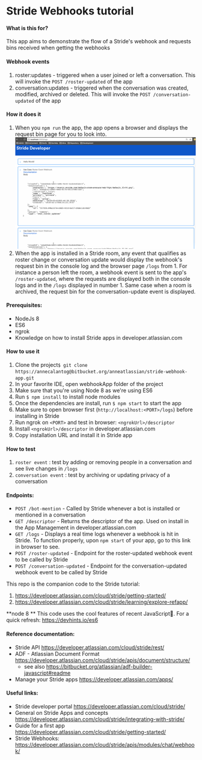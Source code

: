 # Stride Webhooks tutorial

#### What is this for?
This app aims to demonstrate the flow of a Stride's webhook and requests bins received when getting the webhooks

#### Webhook events
1. roster:updates - triggered when a user joined or left a conversation. This will invoke the `POST /roster-updated` of the app
2. conversation:updates - triggered when the conversation was created, modified, archived or deleted. This will invoke the `POST /conversation-updated` of the app

#### How it does it
1. When you `npm run` the app, the app opens a browser and displays the request bin page for you to look into.
![Alt text](public/img/localhost-logs.png?raw=true "Logs")
2. When the app is installed in a Stride room, any event that qualifies as roster change or conversation update would display the webhook's request bin in the console log and the browser page `/logs` from 1. For instance a person left the room, a webhook event is sent to the app's `/roster-updated`, where the requests are displayed both in the console logs and in the  `/logs` displayed in number 1.  Same case when a room is archived, the request bin for the conversation-update event is displayed. 

#### Prerequisites:
* NodeJs 8
* ES6
* ngrok
* Knowledge on how to install Stride apps in developer.atlassian.com

#### How to use it
1. Clone the project`$ git clone https://annecalantog@bitbucket.org/anneatlassian/stride-webhook-app.git`
2. In your favorite IDE, open webhookApp folder of the project
3. Make sure that you're using Node 8 as we're using ES6
4. Run `$ npm install` to install node modules
5. Once the dependencies are install, run `$ npm start` to start the app
6. Make sure to open browser first (`http://localhost:<PORT>/logs`) before installing in Stride
7. Run ngrok on `<PORT>` and test in browser: `<ngrokUrl>/descriptor` 
8. Install `<ngrokUrl>/descriptor` in developer.atlassian.com
9. Copy installation URL and install it in Stride app

#### How to test
1. `roster event` : test by adding or removing people in a conversation and see live changes in `/logs`
2. `conversation event` : test by archiving or updating privacy of a conversation

#### Endpoints:
* `POST /bot-mention` - Called by Stride whenever a bot is installed or mentioned in a conversation
* `GET /descriptor` - Returns the descriptor of the app. Used on install in the App Management in developer.atlassian.com
* `GET /logs` - Displays a real time logs whenever a webhook is hit in Stride. To function properly, upon `npm start` of your app, go to this link in browser to see.
* `POST /roster-updated` - Endpoint for the roster-updated webhook event to be called by Stride
* `POST /conversation-updated` - Endpoint for the conversation-updated webhook event to be called by Stride




This repo is the companion code to the Stride tutorial:
1. https://developer.atlassian.com/cloud/stride/getting-started/
2. https://developer.atlassian.com/cloud/stride/learning/explore-refapp/

**node 8 ** This code uses the cool features of recent JavaScript💛.  For a quick refresh: https://devhints.io/es6


#### Reference documentation:
* Stride API https://developer.atlassian.com/cloud/stride/rest/
* ADF - Atlassian Document Format https://developer.atlassian.com/cloud/stride/apis/document/structure/
  * see also https://bitbucket.org/atlassian/adf-builder-javascript#readme
* Manage your Stride apps https://developer.atlassian.com/apps/

#### Useful links:
* Stride developer portal https://developer.atlassian.com/cloud/stride/
* General on Stride Apps and concepts https://developer.atlassian.com/cloud/stride/integrating-with-stride/
* Guide for a first app https://developer.atlassian.com/cloud/stride/getting-started/
* Stride Webhooks: https://developer.atlassian.com/cloud/stride/apis/modules/chat/webhook/



